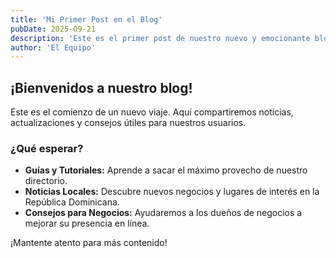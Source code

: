 ```yaml
---
title: 'Mi Primer Post en el Blog'
pubDate: 2025-09-21
description: 'Este es el primer post de nuestro nuevo y emocionante blog.'
author: 'El Equipo'
---
```


## ¡Bienvenidos a nuestro blog!

Este es el comienzo de un nuevo viaje. Aquí compartiremos noticias, actualizaciones y consejos útiles para nuestros usuarios.

### ¿Qué esperar?

*   **Guías y Tutoriales:** Aprende a sacar el máximo provecho de nuestro directorio.
*   **Noticias Locales:** Descubre nuevos negocios y lugares de interés en la República Dominicana.
*   **Consejos para Negocios:** Ayudaremos a los dueños de negocios a mejorar su presencia en línea.

¡Mantente atento para más contenido!
